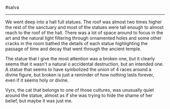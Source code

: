 #salva

--- 

We went deep into a hall full statues. The roof was almost two times higher the rest of the sanctuary and most of the statues were tall enough to almost reach to the roof of the hall. There was a lot of space around to focus in the art and the natural light filtering through ornamented holes and some other cracks in the room bathed the details of each statue highlighting the passage of time and decay that went through the ancient temple.

The statue that I give the most attention was a broken one, but it clearly seems that it wasn't a natural o accidental destruction, but an intended one. A statue that seems to have symbolized the union of 4 races around a divine figure, but broken is just a reminder of how nothing lasts forever, even if it seems holy or divine.

Vyrx, the cat that belongs to one of those cultures, was unusually quiet around the statue, almost as if she was trying to hide the shame of her belief, but maybe it was just me. 